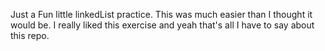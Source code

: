 Just a Fun little linkedList practice. This was much easier than I thought it would be. I really liked this exercise and yeah that's all I have to say about this repo.